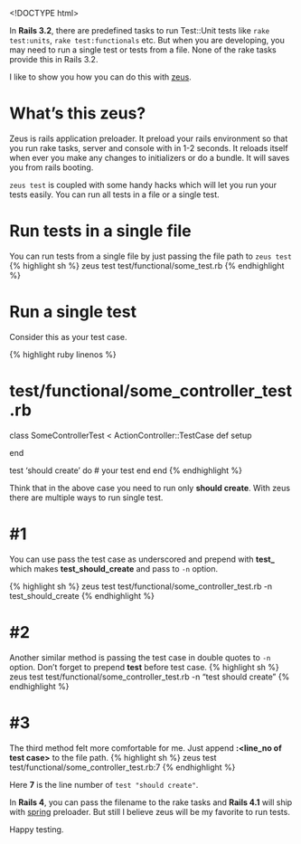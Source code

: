 &lt;!DOCTYPE html&gt;

In **Rails 3.2**, there are predefined tasks to run Test::Unit tests like `rake test:units`, `rake test:functionals` etc. But when you are developing, you may need to run a single test or tests from a file. None of the rake tasks provide this in Rails 3.2.

I like to show you how you can do this with [zeus](https://github.com/burke/zeus).

What’s this zeus?
=================

Zeus is rails application preloader. It preload your rails environment so that you run rake tasks, server and console with in 1-2 seconds. It reloads itself when ever you make any changes to initializers or do a bundle. It will saves you from rails booting.

`zeus test` is coupled with some handy hacks which will let you run your tests easily. You can run all tests in a file or a single test.

Run tests in a single file
==========================

You can run tests from a single file by just passing the file path to `zeus test` {% highlight sh %} zeus test test/functional/some\_test.rb {% endhighlight %}

Run a single test
=================

Consider this as your test case.

{% highlight ruby linenos %}

test/functional/some\_controller\_test.rb
=========================================

class SomeControllerTest &lt; ActionController::TestCase def setup

end

test ‘should create’ do \# your test end end {% endhighlight %}

Think that in the above case you need to run only **should create**. With zeus there are multiple ways to run single test.

\#1
===

You can use pass the test case as underscored and prepend with **test\_** which makes **test\_should\_create** and pass to `-n` option.

{% highlight sh %} zeus test test/functional/some\_controller\_test.rb -n test\_should\_create {% endhighlight %}

\#2
===

Another similar method is passing the test case in double quotes to `-n` option. Don’t forget to prepend **test** before test case. {% highlight sh %} zeus test test/functional/some\_controller\_test.rb -n “test should create” {% endhighlight %}

\#3
===

The third method felt more comfortable for me. Just append **:&lt;line\_no of test case&gt;** to the file path. {% highlight sh %} zeus test test/functional/some\_controller\_test.rb:7 {% endhighlight %}

Here **7** is the line number of `test "should create"`.

In **Rails 4**, you can pass the filename to the rake tasks and **Rails 4.1** will ship with [spring](https://github.com/jonleighton/spring) preloader. But still I believe zeus will be my favorite to run tests.

Happy testing.
